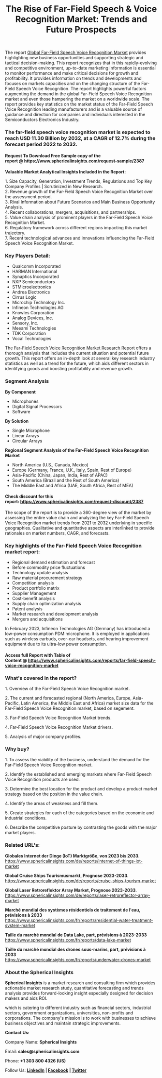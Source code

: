 <h1 style="text-align: center;">The Rise of Far-Field Speech &amp; Voice Recognition Market: Trends and Future Prospects</h1>
<p>&nbsp;</p>
<p>The report&nbsp;<a href="https://www.sphericalinsights.com/reports/far-field-speech-voice-recognition-market" target="_blank" rel="noopener noreferrer">Global Far-Field Speech Voice Recognition Market</a>&nbsp;provides highlighting new business opportunities and supporting strategic and tactical decision-making. This report recognizes that in this rapidly-evolving and competitive environment, up-to-date marketing information is essential to monitor performance and make critical decisions for growth and profitability. It provides information on trends and developments and focuses on markets capacities and on the changing structure of the Far-Field Speech Voice Recognition. The report highlights powerful factors augmenting the demand in the global Far-Field Speech Voice Recognition market and even those hampering the market on a worldwide scale. The report provides key statistics on the market status of the Far-Field Speech Voice Recognition leading manufacturers and is a valuable source of guidance and direction for companies and individuals interested in the Semiconductors Electronics Industry.</p>
<h3>The far-field speech voice recognition market is expected to reach USD 11.30 Billion by 2032, at a CAGR of 12.7% during the forecast period 2022 to 2032.</h3>
<h4>Request To Download Free Sample copy of the report&nbsp;@&nbsp;<a href="https://www.sphericalinsights.com/request-sample/2387" target="_blank" rel="noopener noreferrer">https://www.sphericalinsights.com/request-sample/2387</a></h4>
<p><strong>Valuable Market Analytical Insights Included in the Report:</strong></p>
<p>1. Size Capacity, Generation, Investment Trends, Regulations and Top Key Company Profiles | Scrutinized in New Research.<br />2. Revenue growth of the Far-Field Speech Voice Recognition Market over the assessment period.<br />3. Rival Information about Future Scenarios and Main Business Opportunity Analysis.<br />4. Recent collaborations, mergers, acquisitions, and partnerships.<br />5. Value chain analysis of prominent players in the Far-Field Speech Voice Recognition Market.<br />6. Regulatory framework across different regions impacting this market trajectory.<br />7. Recent technological advances and innovations influencing the Far-Field Speech Voice Recognition Market.</p>
<h3><strong>Key Players Detail:</strong></h3>
<ul>
<li>Qualcomm Incorporated</li>
<li>HARMAN International</li>
<li>Synaptics Incorporated</li>
<li>NXP Semiconductors</li>
<li>STMicroelectronics</li>
<li>Andrea Electronics</li>
<li>Cirrus Logic</li>
<li>Microchip Technology Inc.</li>
<li>Infineon Technologies AG</li>
<li>Knowles Corporation</li>
<li>Analog Devices, Inc.</li>
<li>Sensory, Inc.</li>
<li>Meeami Technologies</li>
<li>TDK Corporation</li>
<li>Vocal Technologies</li>
</ul>
<p>The&nbsp;<a href="https://www.sphericalinsights.com/reports/far-field-speech-voice-recognition-market" target="_blank" rel="noopener noreferrer">Far-Field Speech Voice Recognition Market Research Report</a>&nbsp;offers a thorough analysis that includes the current situation and potential future growth. This report offers an in-depth look at several key research industry statistics as well as a trend for the future, which aids different sectors in identifying goods and boosting profitability and revenue growth.</p>
<h3><strong>Segment Analysis</strong></h3>
<p><strong>By Component</strong></p>
<ul>
<li>Microphones</li>
<li>Digital Signal Processors</li>
<li>Software</li>
</ul>
<p><strong>By Solution</strong></p>
<ul>
<li>Single Microphone</li>
<li>Linear Arrays</li>
<li>Circular Arrays</li>
</ul>
<p><strong>Regional Segment Analysis of the Far-Field Speech Voice Recognition Market</strong></p>
<ul>
<li>North America (U.S., Canada, Mexico)&nbsp;</li>
<li>Europe (Germany, France, U.K., Italy, Spain, Rest of Europe)</li>
<li>Asia-Pacific (China, Japan, India, Rest of APAC)</li>
<li>South America (Brazil and the Rest of South America)&nbsp;</li>
<li>The Middle East and Africa (UAE, South Africa, Rest of MEA)</li>
</ul>
<h4>Check discount for this report:&nbsp;<a href="https://www.sphericalinsights.com/request-discount/2387" target="_blank" rel="noopener noreferrer">https://www.sphericalinsights.com/request-discount/2387</a></h4>
<p>The scope of the report is to provide a 360-degree view of the market by assessing the entire value chain and analyzing the key Far-Field Speech Voice Recognition market trends from 2021 to 2032 underlying in specific geographies. Qualitative and quantitative aspects are interlinked to provide rationales on market numbers, CAGR, and forecasts.</p>
<h3><strong>Key highlights of the Far-Field Speech Voice Recognition market report:</strong></h3>
<ul>
<li>Regional demand estimation and forecast</li>
<li>Before commodity price fluctuations</li>
<li>Technology update analysis</li>
<li>Raw material procurement strategy</li>
<li>Competition analysis</li>
<li>Product portfolio matrix</li>
<li>Supplier Management</li>
<li>Cost-benefit analysis</li>
<li>Supply chain optimization analysis</li>
<li>Patent analysis</li>
<li>Market research and development analysis</li>
<li>Mergers and acquisitions</li>
</ul>
<p>In February 2023, Infineon Technologies AG (Germany) has introduced a low-power consumption PDM microphone. It is employed in applications such as wireless earbuds, over-ear headsets, and hearing improvement equipment due to its ultra-low power consumption.</p>
<h4>Access full Report with Table of Content&nbsp;@&nbsp;<a href="https://www.sphericalinsights.com/reports/far-field-speech-voice-recognition-market" target="_blank" rel="noopener noreferrer">https://www.sphericalinsights.com/reports/far-field-speech-voice-recognition-market</a></h4>
<h3><strong>What's covered in the report?</strong></h3>
<p>1. Overview of the Far-Field Speech Voice Recognition market.</p>
<p>2. The current and forecasted regional (North America, Europe, Asia-Pacific, Latin America, the Middle East and Africa) market size data for the Far-Field Speech Voice Recognition market, based on segement.</p>
<p>3. Far-Field Speech Voice Recognition Market trends.</p>
<p>4. Far-Field Speech Voice Recognition Market drivers.</p>
<p>5. Analysis of major company profiles.</p>
<h3><strong>Why buy?</strong></h3>
<p>1. To assess the viability of the business, understand the demand for the Far-Field Speech Voice Recognition market.</p>
<p>2. Identify the established and emerging markets where Far-Field Speech Voice Recognition products are used.</p>
<p>3. Determine the best location for the product and develop a product market strategy based on the position in the value chain.</p>
<p>4. Identify the areas of weakness and fill them.</p>
<p>5. Create strategies for each of the categories based on the economic and industrial conditions.</p>
<p>6. Describe the competitive posture by contrasting the goods with the major market players.</p>
<h3><strong>Related URL's:</strong></h3>
<p><strong>Globales Internet der Dinge (IoT) Marktgr&ouml;&szlig;e, von 2023 bis 2033.</strong><br /><a href="https://www.sphericalinsights.com/de/reports/internet-of-things-iot-market" rel="nofollow">https://www.sphericalinsights.com/de/reports/internet-of-things-iot-market</a>&nbsp;</p>
<p><strong>Global Cruise Ships Tourismusmarkt, Prognose 2023-2033.</strong><br /><a href="https://www.sphericalinsights.com/de/reports/cruise-ships-tourism-market" rel="nofollow">https://www.sphericalinsights.com/de/reports/cruise-ships-tourism-market</a>&nbsp;</p>
<p><strong>Global Laser Retroreflektor Array Market, Prognose 2023-2033.</strong><br /><a href="https://www.sphericalinsights.com/de/reports/laser-retroreflector-array-market" rel="nofollow">https://www.sphericalinsights.com/de/reports/laser-retroreflector-array-market</a>&nbsp;</p>
<p><strong>March&eacute; mondial des syst&egrave;mes r&eacute;sidentiels de traitement de l'eau, pr&eacute;visions &agrave; 2033</strong><br /><a href="https://www.sphericalinsights.com/fr/reports/residential-water-treatment-system-market" rel="nofollow">https://www.sphericalinsights.com/fr/reports/residential-water-treatment-system-market</a>&nbsp;</p>
<p><strong>Taille du march&eacute; mondial de Data Lake, part, pr&eacute;visions &agrave; 2023-2033</strong><br /><a href="https://www.sphericalinsights.com/fr/reports/data-lake-market" rel="nofollow">https://www.sphericalinsights.com/fr/reports/data-lake-market</a>&nbsp;</p>
<p><strong>Taille du march&eacute; mondial des drones sous-marins, part, pr&eacute;visions &agrave; 2033</strong><br /><a href="https://www.sphericalinsights.com/fr/reports/underwater-drones-market" rel="nofollow">https://www.sphericalinsights.com/fr/reports/underwater-drones-market</a>&nbsp;</p>
<h3><strong>About the Spherical Insights</strong></h3>
<p><strong>Spherical Insights</strong>&nbsp;is a market research and consulting firm which provides actionable market research study, quantitative forecasting and trends analysis provides forward-looking insight especially designed for decision makers and aids ROI.</p>
<p>which is catering to different industry such as financial sectors, industrial sectors, government organizations, universities, non-profits and corporations. The company's mission is to work with businesses to achieve business objectives and maintain strategic improvements.</p>
<p><strong>Contact Us:</strong></p>
<p>Company Name:&nbsp;<strong>Spherical Insights</strong></p>
<p>Email:&nbsp;<strong>sales@sphericalinsights.com</strong></p>
<p>Phone:&nbsp;<strong>+1 303 800 4326 (US)</strong></p>
<p>Follow Us:&nbsp;<strong><a href="https://www.linkedin.com/company/spherical-insight/" rel="nofollow"><u>LinkedIn</u></a>&nbsp;|&nbsp;<a href="https://www.facebook.com/sphericalinsights22" rel="nofollow"><u>Facebook</u></a>&nbsp;|&nbsp;<a href="https://twitter.com/SInsights_US" rel="nofollow"><u>Twitter</u></a></strong></p>
